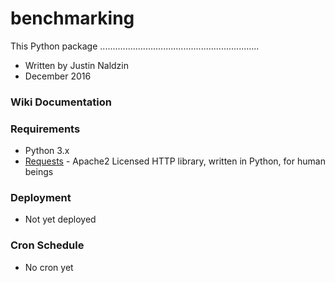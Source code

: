 # benchmarking
This Python package ...............................................................

  - Written by Justin Naldzin
  - December 2016

### Wiki Documentation


### Requirements

* Python 3.x
* [Requests] - Apache2 Licensed HTTP library, written in Python, for human beings

### Deployment

  - Not yet deployed

### Cron Schedule

  - No cron yet


[//]: #
[Requests]: <http://docs.python-requests.org/en/latest>
